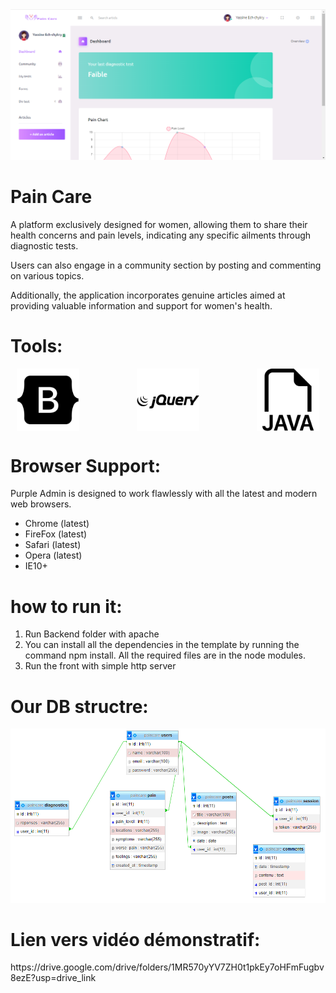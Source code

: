 <img src="screenshot.png">

<h1>Pain Care </h1>
A platform exclusively designed for women, allowing them to share their health concerns and pain levels, indicating any specific ailments through diagnostic tests. 

Users can also engage in a community section by posting and commenting on various topics.

Additionally, the application incorporates genuine articles aimed at providing valuable information and support for women's health.


<h1>Tools:</h1>


<div style="display: flex; flex-direction: row; justify-content: space-between; align-items: center; margin: 10px;">
<img style="heigh= 100px; width: 100px" src="icons/bootstrap.png">
<img style="heigh= 100px; width: 100px" src="icons/jquery.png">
<img style="heigh= 100px; width: 100px" src="icons/java.png">
</div>
<h1>Browser Support:</h1>

Purple Admin is designed to work flawlessly with all the latest and modern web browsers.

- Chrome (latest)
- FireFox (latest)
- Safari (latest)
- Opera (latest)
- IE10+  

<h1>how to run it:</h1>


1. Run Backend folder with apache
2. You can install all the dependencies in the template by running the command npm install. All the required files are in the node modules.
3. Run the front with simple http server 

<h1>Our DB structre:</h1>
<img src="database.PNG">

<h1>Lien vers vidéo démonstratif:</h1>
 https://drive.google.com/drive/folders/1MR570yYV7ZH0t1pkEy7oHFmFugbv8ezE?usp=drive_link




